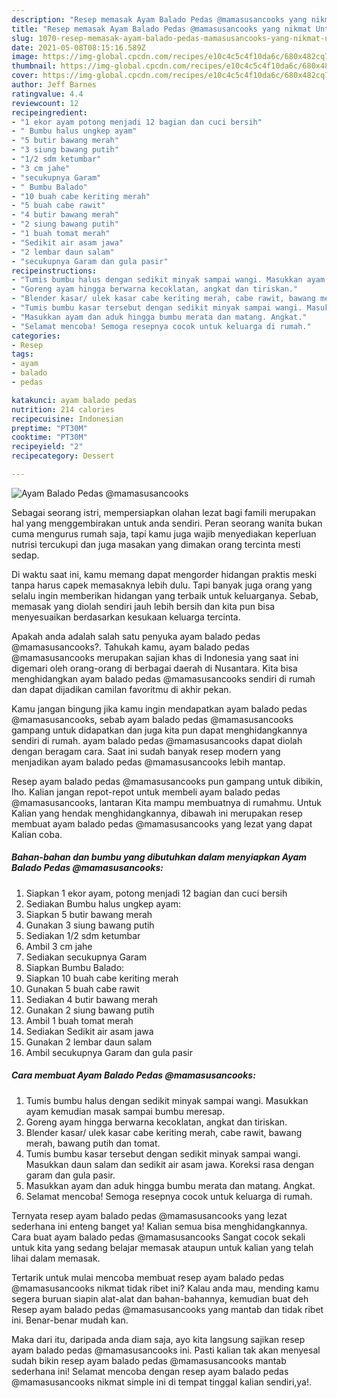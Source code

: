 ```yaml
---
description: "Resep memasak Ayam Balado Pedas @mamasusancooks yang nikmat Untuk Jualan"
title: "Resep memasak Ayam Balado Pedas @mamasusancooks yang nikmat Untuk Jualan"
slug: 1070-resep-memasak-ayam-balado-pedas-mamasusancooks-yang-nikmat-untuk-jualan
date: 2021-05-08T08:15:16.589Z
image: https://img-global.cpcdn.com/recipes/e10c4c5c4f10da6c/680x482cq70/ayam-balado-pedas-mamasusancooks-foto-resep-utama.jpg
thumbnail: https://img-global.cpcdn.com/recipes/e10c4c5c4f10da6c/680x482cq70/ayam-balado-pedas-mamasusancooks-foto-resep-utama.jpg
cover: https://img-global.cpcdn.com/recipes/e10c4c5c4f10da6c/680x482cq70/ayam-balado-pedas-mamasusancooks-foto-resep-utama.jpg
author: Jeff Barnes
ratingvalue: 4.4
reviewcount: 12
recipeingredient:
- "1 ekor ayam potong menjadi 12 bagian dan cuci bersih"
- " Bumbu halus ungkep ayam"
- "5 butir bawang merah"
- "3 siung bawang putih"
- "1/2 sdm ketumbar"
- "3 cm jahe"
- "secukupnya Garam"
- " Bumbu Balado"
- "10 buah cabe keriting merah"
- "5 buah cabe rawit"
- "4 butir bawang merah"
- "2 siung bawang putih"
- "1 buah tomat merah"
- "Sedikit air asam jawa"
- "2 lembar daun salam"
- "secukupnya Garam dan gula pasir"
recipeinstructions:
- "Tumis bumbu halus dengan sedikit minyak sampai wangi. Masukkan ayam kemudian masak sampai bumbu meresap."
- "Goreng ayam hingga berwarna kecoklatan, angkat dan tiriskan."
- "Blender kasar/ ulek kasar cabe keriting merah, cabe rawit, bawang merah, bawang putih dan tomat."
- "Tumis bumbu kasar tersebut dengan sedikit minyak sampai wangi. Masukkan daun salam dan sedikit air asam jawa. Koreksi rasa dengan garam dan gula pasir."
- "Masukkan ayam dan aduk hingga bumbu merata dan matang. Angkat."
- "Selamat mencoba! Semoga resepnya cocok untuk keluarga di rumah."
categories:
- Resep
tags:
- ayam
- balado
- pedas

katakunci: ayam balado pedas 
nutrition: 214 calories
recipecuisine: Indonesian
preptime: "PT30M"
cooktime: "PT30M"
recipeyield: "2"
recipecategory: Dessert

---
```



![Ayam Balado Pedas @mamasusancooks](https://img-global.cpcdn.com/recipes/e10c4c5c4f10da6c/680x482cq70/ayam-balado-pedas-mamasusancooks-foto-resep-utama.jpg)

Sebagai seorang istri, mempersiapkan olahan lezat bagi famili merupakan hal yang menggembirakan untuk anda sendiri. Peran seorang  wanita bukan cuma mengurus rumah saja, tapi kamu juga wajib menyediakan keperluan nutrisi tercukupi dan juga masakan yang dimakan orang tercinta mesti sedap.

Di waktu  saat ini, kamu memang dapat mengorder hidangan praktis meski tanpa harus capek memasaknya lebih dulu. Tapi banyak juga orang yang selalu ingin memberikan hidangan yang terbaik untuk keluarganya. Sebab, memasak yang diolah sendiri jauh lebih bersih dan kita pun bisa menyesuaikan berdasarkan kesukaan keluarga tercinta. 



Apakah anda adalah salah satu penyuka ayam balado pedas @mamasusancooks?. Tahukah kamu, ayam balado pedas @mamasusancooks merupakan sajian khas di Indonesia yang saat ini digemari oleh orang-orang di berbagai daerah di Nusantara. Kita bisa menghidangkan ayam balado pedas @mamasusancooks sendiri di rumah dan dapat dijadikan camilan favoritmu di akhir pekan.

Kamu jangan bingung jika kamu ingin mendapatkan ayam balado pedas @mamasusancooks, sebab ayam balado pedas @mamasusancooks gampang untuk didapatkan dan juga kita pun dapat menghidangkannya sendiri di rumah. ayam balado pedas @mamasusancooks dapat diolah dengan beragam cara. Saat ini sudah banyak resep modern yang menjadikan ayam balado pedas @mamasusancooks lebih mantap.

Resep ayam balado pedas @mamasusancooks pun gampang untuk dibikin, lho. Kalian jangan repot-repot untuk membeli ayam balado pedas @mamasusancooks, lantaran Kita mampu membuatnya di rumahmu. Untuk Kalian yang hendak menghidangkannya, dibawah ini merupakan resep membuat ayam balado pedas @mamasusancooks yang lezat yang dapat Kalian coba.

<!--inarticleads1-->

##### Bahan-bahan dan bumbu yang dibutuhkan dalam menyiapkan Ayam Balado Pedas @mamasusancooks:

1. Siapkan 1 ekor ayam, potong menjadi 12 bagian dan cuci bersih
1. Sediakan  Bumbu halus ungkep ayam:
1. Siapkan 5 butir bawang merah
1. Gunakan 3 siung bawang putih
1. Sediakan 1/2 sdm ketumbar
1. Ambil 3 cm jahe
1. Sediakan secukupnya Garam
1. Siapkan  Bumbu Balado:
1. Siapkan 10 buah cabe keriting merah
1. Gunakan 5 buah cabe rawit
1. Sediakan 4 butir bawang merah
1. Gunakan 2 siung bawang putih
1. Ambil 1 buah tomat merah
1. Sediakan Sedikit air asam jawa
1. Gunakan 2 lembar daun salam
1. Ambil secukupnya Garam dan gula pasir




<!--inarticleads2-->

##### Cara membuat Ayam Balado Pedas @mamasusancooks:

1. Tumis bumbu halus dengan sedikit minyak sampai wangi. Masukkan ayam kemudian masak sampai bumbu meresap.
1. Goreng ayam hingga berwarna kecoklatan, angkat dan tiriskan.
1. Blender kasar/ ulek kasar cabe keriting merah, cabe rawit, bawang merah, bawang putih dan tomat.
1. Tumis bumbu kasar tersebut dengan sedikit minyak sampai wangi. Masukkan daun salam dan sedikit air asam jawa. Koreksi rasa dengan garam dan gula pasir.
1. Masukkan ayam dan aduk hingga bumbu merata dan matang. Angkat.
1. Selamat mencoba! Semoga resepnya cocok untuk keluarga di rumah.




Ternyata resep ayam balado pedas @mamasusancooks yang lezat sederhana ini enteng banget ya! Kalian semua bisa menghidangkannya. Cara buat ayam balado pedas @mamasusancooks Sangat cocok sekali untuk kita yang sedang belajar memasak ataupun untuk kalian yang telah lihai dalam memasak.

Tertarik untuk mulai mencoba membuat resep ayam balado pedas @mamasusancooks nikmat tidak ribet ini? Kalau anda mau, mending kamu segera buruan siapin alat-alat dan bahan-bahannya, kemudian buat deh Resep ayam balado pedas @mamasusancooks yang mantab dan tidak ribet ini. Benar-benar mudah kan. 

Maka dari itu, daripada anda diam saja, ayo kita langsung sajikan resep ayam balado pedas @mamasusancooks ini. Pasti kalian tak akan menyesal sudah bikin resep ayam balado pedas @mamasusancooks mantab sederhana ini! Selamat mencoba dengan resep ayam balado pedas @mamasusancooks nikmat simple ini di tempat tinggal kalian sendiri,ya!.

